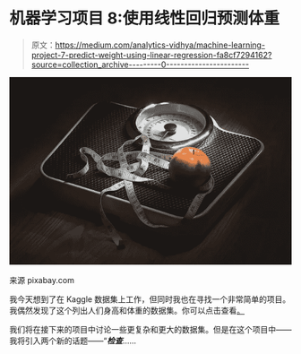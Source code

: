 # 机器学习项目 8:使用线性回归预测体重

> 原文：<https://medium.com/analytics-vidhya/machine-learning-project-7-predict-weight-using-linear-regression-fa8cf7294162?source=collection_archive---------0----------------------->

![](img/76f077d88b584e7a7a3bd2ecb4f76f79.png)

来源 pixabay.com

我今天想到了在 Kaggle 数据集上工作，但同时我也在寻找一个非常简单的项目。我偶然发现了这个列出人们身高和体重的数据集。你可以点击查看[。](https://www.kaggle.com/jamesbasker/height-weight-single-variable-data-101-series-10)

我们将在接下来的项目中讨论一些更复杂和更大的数据集。但是在这个项目中——我将引入两个新的话题——“***检查***……